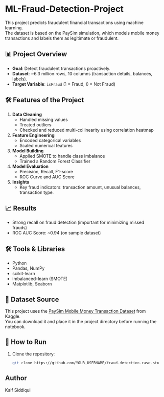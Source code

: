 # ML-Fraud-Detection-Project

This project predicts fraudulent financial transactions using machine learning.  
The dataset is based on the PaySim simulation, which models mobile money transactions and labels them as legitimate or fraudulent.

## 📊 Project Overview
- **Goal**: Detect fraudulent transactions proactively.
- **Dataset**: ~6.3 million rows, 10 columns (transaction details, balances, labels).
- **Target Variable**: `isFraud` (1 = Fraud, 0 = Not Fraud)

## 🛠 Features of the Project
1. **Data Cleaning**
   - Handled missing values
   - Treated outliers
   - Checked and reduced multi-collinearity using correlation heatmap
2. **Feature Engineering**
   - Encoded categorical variables
   - Scaled numerical features
3. **Model Building**
   - Applied SMOTE to handle class imbalance
   - Trained a Random Forest Classifier
4. **Model Evaluation**
   - Precision, Recall, F1-score
   - ROC Curve and AUC Score
5. **Insights**
   - Key fraud indicators: transaction amount, unusual balances, transaction type.

## 📈 Results
- Strong recall on fraud detection (important for minimizing missed frauds)
- ROC AUC Score: ~0.94 (on sample dataset)

## 🛠 Tools & Libraries
- Python
- Pandas, NumPy
- scikit-learn
- imbalanced-learn (SMOTE)
- Matplotlib, Seaborn

## 📂 Dataset Source
This project uses the [PaySim Mobile Money Transaction Dataset](https://www.kaggle.com/datasets/ealaxi/paysim1) from Kaggle.  
You can download it and place it in the project directory before running the notebook.


## 📂 How to Run
1. Clone the repository:
   ```bash
   git clone https://github.com/YOUR_USERNAME/fraud-detection-case-study.git

## Author
Kaif Siddiqui

